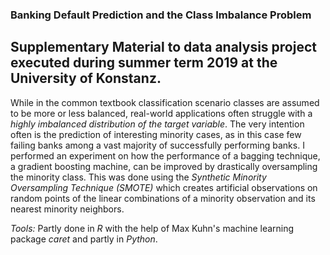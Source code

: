 ### Banking Default Prediction and the Class Imbalance Problem
## Supplementary Material to data analysis project executed during summer term 2019 at the University of Konstanz.


While in the common textbook classification scenario classes are assumed to be more or less balanced, real-world applications often struggle with a *highly imbalanced distribution of the target variable*. The very intention often is the prediction of interesting minority cases, as in this case few failing banks among a vast majority of successfully performing banks. I performed an experiment on how the performance of a bagging technique, a gradient boosting machine, can be improved by drastically oversampling the minority class. This was done using the *Synthetic Minority Oversampling Technique (SMOTE)* which creates artificial observations on random points of the linear combinations of a minority observation and its nearest minority neighbors.

*Tools:* Partly done in *R* with the help of Max Kuhn's machine learning package *caret* and partly in *Python*.
